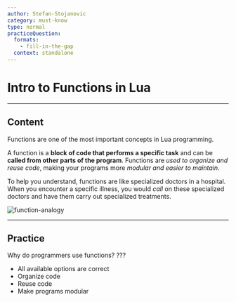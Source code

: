 ```yaml
---
author: Stefan-Stojanovic
category: must-know
type: normal
practiceQuestion:
  formats:
    - fill-in-the-gap
  context: standalone
---
```


# Intro to Functions in Lua

---

## Content

Functions are one of the most important concepts in Lua programming. 

A function is a **block of code that performs a specific task** and can be **called from other parts of the program**. Functions are *used to organize and reuse code*, making your programs more *modular and easier to maintain*.

To help you understand, functions are like specialized doctors in a hospital. When you encounter a specific illness, you would *call* on these specialized doctors and have them carry out specialized treatments. 

![function-analogy](https://img.enkipro.com/bb8d7de459a407a2beb93ae91636a1ba.png)

---

## Practice

Why do programmers use functions? ???

- All available options are correct
- Organize code
- Reuse code
- Make programs modular

